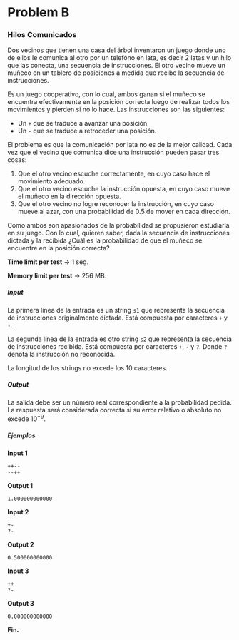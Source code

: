 # Problem B 

### Hilos Comunicados

Dos vecinos que tienen una casa del árbol inventaron un juego donde uno de ellos le comunica al otro por un telefóno en lata, es decir 2 latas y un hilo que las
conecta, una secuencia de instrucciones. 
El otro vecino mueve un muñeco en un tablero de posiciones a medida que recibe la secuencia de instrucciones.

Es un juego cooperativo, con lo cual, ambos ganan si el muñeco se encuentra efectivamente en la posición correcta luego de realizar todos los movimientos y pierden
si no lo hace. Las instrucciones son las siguientes:

- Un `+` que se traduce a avanzar una posición.
- Un `-` que se traduce a retroceder una posición.

El problema es que la comunicación por lata no es de la mejor calidad. Cada vez que el vecino que comunica dice una instrucción pueden pasar tres cosas:

1. Que el otro vecino escuche correctamente, en cuyo caso hace el movimiento adecuado.
2. Que el otro vecino escuche la instrucción opuesta, en cuyo caso mueve el muñeco en la dirección opuesta.
3. Que el otro vecino no logre reconocer la instrucción, en cuyo caso mueve al azar, con una probabilidad de 0.5 de mover en cada dirección.

Como ambos son apasionados de la probabilidad se propusieron estudiarla en su juego. Con lo cual, quieren saber, dada la secuencia de instrucciones dictada y la recibida ¿Cuál es la probabilidad de que el muñeco se encuentre en la posición correcta?

**Time limit per test** -> 1 seg.

**Memory limit per test** -> 256 MB.

##### Input

La primera línea de la entrada es un string `s1` que representa la secuencia de instrucciones originalmente dictada. Está compuesta por caracteres `+` y `-`.

La segunda línea de la entrada es otro string `s2` que representa la secuencia de instrucciones recibida. 
Está compuesta por caracteres `+`, `-` y `?`. Donde `?` denota la instrucción no reconocida.

La longitud de los strings no excede los 10 caracteres.

##### Output
La salida debe ser un número real correspondiente a la probabilidad pedida. 
La respuesta será considerada correcta si su error relativo o absoluto no excede $10^{−9}$.

##### Ejemplos

**Input 1**
```
++--
--++
```

**Output 1**
```
1.000000000000
```

**Input 2**
```
+-
?-
```

**Output 2**
```
0.500000000000
```

**Input 3**
```
++
?-
```

**Output 3**
```
0.000000000000
```

**Fin.**